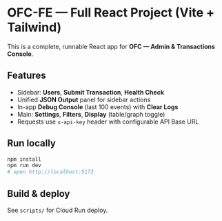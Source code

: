 # OFC-FE — Full React Project (Vite + Tailwind)

This is a complete, runnable React app for **OFC — Admin & Transactions Console**.

## Features
- Sidebar: **Users**, **Submit Transaction**, **Health Check**
- Unified **JSON Output** panel for sidebar actions
- In-app **Debug Console** (last 100 events) with **Clear Logs**
- Main: **Settings**, **Filters**, **Display** (table/graph toggle)
- Requests use `x-api-key` header with configurable API Base URL

## Run locally
```bash
npm install
npm run dev
# open http://localhost:5173
```

## Build & deploy
See `scripts/` for Cloud Run deploy.
